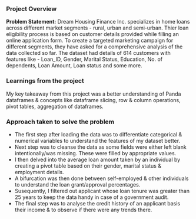 ### Project Overview

 **Problem Statement:**
Dream Housing Finance Inc. specializes in home loans across different market segments - rural, urban and semi-urban. Thier loan eligibility process is based on customer details provided while filling an online application form. To create a targeted marketing campaign for different segments, they have asked for a comprehensive analysis of the data collected so far. The dataset had details of 614 customers with features like - Loan_ID, Gender, Marital Status, Education, No. of dependents, Loan Amount, Loan status and some more.


### Learnings from the project

 My key takeaway from this project was a better understanding of Panda dataframes & concepts like dataframe slicing, row & column operations, pivot tables, aggregation of dataframes.


### Approach taken to solve the problem

 - The first step after loading the data was to differentiate categorical & numerical variables to understand the features of my dataset better.
- Next step was to cleanse the data as some fields were either left blank intentionally/was missing. These were filled by appropriate values.
- I then delved into the average loan amount taken by an individual by creating a pivot table based on their gender, marital status & employment details.
- A bifurcation was then done between self-employed & other individuals to understand the loan grant/approval percentages.
- Susequently, I filtered out applicant whose loan tenure was greater than 25 years to keep the data handy in case of a government audit.
- The final step was to analyse the credit history of an applicant basis their income & to observe if there were any trends there.





